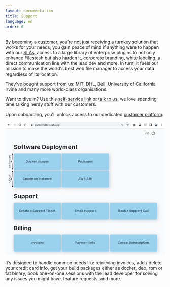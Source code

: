 ```yaml
---
layout: documentation
title: Support
language: en
order: 6
---
```


By becoming a customer, you’re not just receiving a turnkey solution that works for your needs, you gain peace of mind if anything were to happen with our [SLAs](/redirect.html?origin=doc::support&url=https://downloads.filestash.app/upload/contract-support.pdf), access to a large library of enterprise plugins to not only enhance Filestash but also [harden it](/redirect.html?origin=doc::support&url=https://downloads.filestash.app/upload/hardening-guide.pdf), corporate branding, white labeling, a direct communication line with the lead dev and more. In turn, it fuels our mission to make the world's best web file manager to access your data regardless of its location.

They've bought support from us: MIT, DHL, Bell, University of California Irvine and many more world-class organisations.

Want to dive in? Use this [self-service link](/redirect.html?origin=doc::support&url=https://buy.stripe.com/7sI29w7euetE4369AS) or [talk to us](/pricing/?modal=support&origin=doc::support); we love spending time talking nerdy stuff with our customers.

Upon onboarding, you'll unlock access to our dedicated [customer platform](https://platform.filestash.app):

<img class="fancy" src="/img/screenshots/doc_support.png" alt="setup screenshot" />

It’s designed to handle common needs like retrieving invoices, add / delete your credit card info, get your build packages either as docker, deb, rpm or fat binary, book one-on-one sessions with the lead developer for solving any issues you might have, feature requests, and more.
